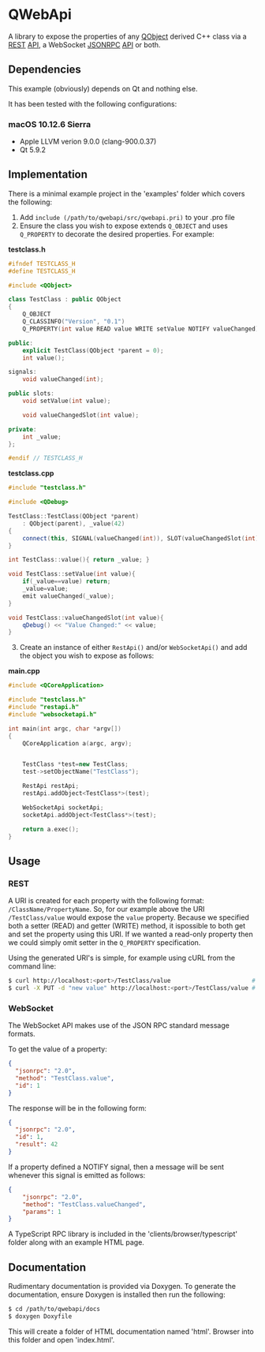 # QWebApi
A library to expose the properties of any [QObject](http://doc.qt.io/qt-5/qobject.html) derived C++ class via a [REST](https://en.wikipedia.org/wiki/Representational_state_transfer) [API](https://en.wikipedia.org/wiki/Application_programming_interface), a WebSocket [JSONRPC](http://www.jsonrpc.org/specification) [API](https://en.wikipedia.org/wiki/Application_programming_interface) or both.

## Dependencies
This example (obviously) depends on Qt and nothing else.

It has been tested with the following configurations:

### macOS 10.12.6 Sierra

* Apple LLVM verion 9.0.0 (clang-900.0.37)
* Qt 5.9.2

## Implementation
There is a minimal example project in the 'examples' folder which covers the following:

1. Add `include (/path/to/qwebapi/src/qwebapi.pri)` to your .pro file
2. Ensure the class you wish to expose extends `Q_OBJECT` and uses `Q_PROPERTY` to decorate the desired properties. For example:

**testclass.h**

```c++
#ifndef TESTCLASS_H
#define TESTCLASS_H

#include <QObject>

class TestClass : public QObject
{
    Q_OBJECT
    Q_CLASSINFO("Version", "0.1")
    Q_PROPERTY(int value READ value WRITE setValue NOTIFY valueChanged)

public:
    explicit TestClass(QObject *parent = 0);
    int value();

signals:
    void valueChanged(int);

public slots:
    void setValue(int value);

    void valueChangedSlot(int value);

private:
    int _value;
};

#endif // TESTCLASS_H
```

**testclass.cpp**
```c++
#include "testclass.h"

#include <QDebug>

TestClass::TestClass(QObject *parent)
    : QObject(parent), _value(42)
{
    connect(this, SIGNAL(valueChanged(int)), SLOT(valueChangedSlot(int)));
}

int TestClass::value(){ return _value; }

void TestClass::setValue(int value){
    if(_value==value) return;
    _value=value;
    emit valueChanged(_value);
}

void TestClass::valueChangedSlot(int value){
    qDebug() << "Value Changed:" << value;
}
```

3. Create an instance of either `RestApi()` and/or `WebSocketApi()` and add the object you wish to expose as follows:

**main.cpp**
```c++
#include <QCoreApplication>

#include "testclass.h"
#include "restapi.h"
#include "websocketapi.h"

int main(int argc, char *argv[])
{
    QCoreApplication a(argc, argv);


    TestClass *test=new TestClass;
    test->setObjectName("TestClass");

    RestApi restApi;
    restApi.addObject<TestClass*>(test);

    WebSocketApi socketApi;
    socketApi.addObject<TestClass*>(test);

    return a.exec();
}
```

## Usage
### REST
A URI is created for each property with the following format: `/ClassName/PropertyName`. So, for our example above the URI `/TestClass/value` would expose the `value` property. Because we specified both a setter (READ) and getter (WRITE) method, it ispossible to both get and set the property using this URI. If we wanted a read-only property then we could simply omit setter in the `Q_PROPERTY` specification.

Using the generated URI's is simple, for example using cURL from the command line:

```sh
$ curl http://localhost:<port>/TestClass/value                       # Get value
$ curl -X PUT -d "new value" http://localhost:<port>/TestClass/value # Set value
```

### WebSocket
The WebSocket API makes use of the JSON RPC standard message formats. 

To get the value of a property:

```json
{
  "jsonrpc": "2.0",
  "method": "TestClass.value",
  "id": 1
}
```

The response will be in the following form:

```json
{
  "jsonrpc": "2.0", 
  "id": 1,
  "result": 42
}
```

If a property defined a NOTIFY signal, then a message will be sent whenever this signal is emitted as follows:

```json
{
    "jsonrpc": "2.0",
    "method": "TestClass.valueChanged",
    "params": 1
}
```

A TypeScript RPC library is included in the 'clients/browser/typescript' folder along with an example HTML page.

## Documentation
Rudimentary documentation is provided via Doxygen. To generate the documentation, ensure Doxygen is installed then run the following:

```sh
$ cd /path/to/qwebapi/docs
$ doxygen Doxyfile
```

This will create a folder of HTML documentation named 'html'. Browser into this folder and open 'index.html'.
